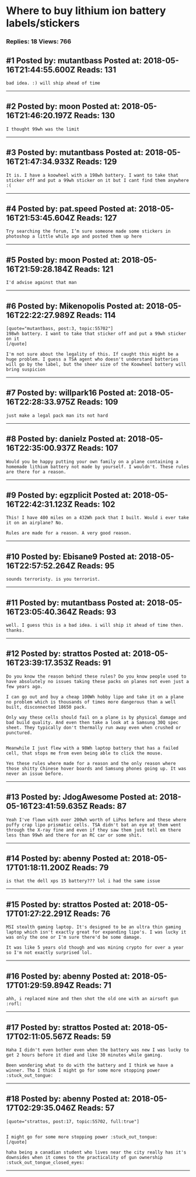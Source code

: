# Where to buy lithium ion battery labels/stickers

### Replies: 18 Views: 766

## \#1 Posted by: mutantbass Posted at: 2018-05-16T21:44:55.600Z Reads: 131

```
bad idea. :) will ship ahead of time
```

---
## \#2 Posted by: moon Posted at: 2018-05-16T21:46:20.197Z Reads: 130

```
I thought 99wh was the limit
```

---
## \#3 Posted by: mutantbass Posted at: 2018-05-16T21:47:34.933Z Reads: 129

```
It is. I have a koowheel with a 198wh battery. I want to take that sticker off and put a 99wh sticker on it but I cant find them anywhere :(
```

---
## \#4 Posted by: pat.speed Posted at: 2018-05-16T21:53:45.604Z Reads: 127

```
Try searching the forum, I’m sure someone made some stickers in photoshop a little while ago and posted them up here
```

---
## \#5 Posted by: moon Posted at: 2018-05-16T21:59:28.184Z Reads: 121

```
I'd advise against that man
```

---
## \#6 Posted by: Mikenopolis Posted at: 2018-05-16T22:22:27.989Z Reads: 114

```
[quote="mutantbass, post:3, topic:55702"]
198wh battery. I want to take that sticker off and put a 99wh sticker on it
[/quote]

I'm not sure about the legality of this. If caught this might be a huge problem. I guess a TSA agent who doesn't understand batteries will go by the label, but the sheer size of the Koowheel battery will bring suspicion
```

---
## \#7 Posted by: willpark16 Posted at: 2018-05-16T22:28:33.975Z Reads: 109

```
just make a legal pack man its not hard
```

---
## \#8 Posted by: danielz Posted at: 2018-05-16T22:35:00.937Z Reads: 107

```
Would you be happy putting your own family on a plane containing a homemade lithium battery not made by yourself. I wouldn't. These rules are there for a reason.
```

---
## \#9 Posted by: egzplicit Posted at: 2018-05-16T22:42:31.123Z Reads: 102

```
This! I have 400 miles on a 432Wh pack that I built. Would i ever take it on an airplane? No. 

Rules are made for a reason. A very good reason.
```

---
## \#10 Posted by: Ebisane9 Posted at: 2018-05-16T22:57:52.264Z Reads: 95

```
sounds terroristy. is you terrorist.
```

---
## \#11 Posted by: mutantbass Posted at: 2018-05-16T23:05:40.364Z Reads: 93

```
well. I guess this is a bad idea. i will ship it ahead of time then. thanks.
```

---
## \#12 Posted by: strattos Posted at: 2018-05-16T23:39:17.353Z Reads: 91

```
Do you know the reason behind these rules? Do you know people used to have absolutely no issues taking these packs on planes not even just a few years ago.

I can go out and buy a cheap 100Wh hobby lipo and take it on a plane no problem which is thousands of times more dangerous than a well built, disconnected 18650 pack. 

Only way these cells should fail on a plane is by physical damage and bad build quality. And even then take a look at a Samsung 30Q spec sheet. They typically don't thermally run away even when crushed or punctured. 


Meanwhile I just flew with a 98Wh laptop battery that has a failed cell, that stops me from even being able to click the mouse.

Yes these rules where made for a reason and the only reason where those shitty Chinese hover boards and Samsung phones going up. It was never an issue before.
```

---
## \#13 Posted by: JdogAwesome Posted at: 2018-05-16T23:41:59.635Z Reads: 87

```
Yeah I've flown with over 200wh worth of LiPos before and these where puffy crap lipo prismatic cells. TSA didn't bat an eye at them went through the X-ray fine and even if they saw them just tell em there less than 99wh and there for an RC car or some shit.
```

---
## \#14 Posted by: abenny Posted at: 2018-05-17T01:18:11.200Z Reads: 79

```
is that the dell xps 15 battery??? lol i had the same issue
```

---
## \#15 Posted by: strattos Posted at: 2018-05-17T01:27:22.291Z Reads: 76

```
MSI stealth gaming laptop. It's designed to be an ultra thin gaming laptop which isn't exactly great for expanding lipo's. I was lucky it was only the one or I'm sure there'd be some damage.

It was like 5 years old though and was mining crypto for over a year so I'm not exactly surprised lol.
```

---
## \#16 Posted by: abenny Posted at: 2018-05-17T01:29:59.894Z Reads: 71

```
ahh, i replaced mine and then shot the old one with an airsoft gun :rofl:
```

---
## \#17 Posted by: strattos Posted at: 2018-05-17T02:11:05.567Z Reads: 59

```
Haha I didn't even bother even when the battery was new I was lucky to get 2 hours before it died and like 30 minutes while gaming.

Been wondering what to do with the battery and I think we have a winner. Tho I think I might go for some more stopping power :stuck_out_tongue:
```

---
## \#18 Posted by: abenny Posted at: 2018-05-17T02:29:35.046Z Reads: 57

```
[quote="strattos, post:17, topic:55702, full:true"]


I might go for some more stopping power :stuck_out_tongue:
[/quote]

haha being a canadian student who lives near the city really has it's downsides when it comes to the practicality of gun ownership :stuck_out_tongue_closed_eyes:
```

---
